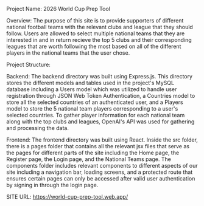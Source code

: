 Project Name: 2026 World Cup Prep Tool

Overview: The purpose of this site is to provide supporters of different national football teams with the relevant clubs and league that they should follow. 
Users are allowed to select multiple national teams that they are interested in and in return recieve the top 5 clubs and their corresponding leagues
that are worth following the most based on all of the different players in the national teams that the user chose.

Project Structure:

Backend: The backend directory was built using Express.js. This directory stores the different models and tables used in the project's MySQL database
including a Users model which was utilized to handle user registration through JSON Web Token Authentication, a Countries model to store all the selected
countries of an authenticated user, and a Players model to store the 5 national team players corresponding to a user's selected countries. 
To gather player information for each national team along with the top clubs and leagues, OpenAI's API was used for gathering and processing the data. 

Frontend: The frontend directory was built using React. Inside the src folder, there is a pages folder that contains all the relevant jsx files that serve
as the pages for different parts of the site including the Home page, the Register page, the Login page, and the National Teams page. The components folder
includes relevant components to different aspects of our site including a navigation bar, loading screens, and a protected route that ensures certain pages
can only be accessed after valid user authentication by signing in through the login page. 

SITE URL: https://world-cup-prep-tool.web.app/
